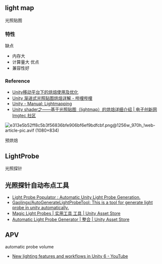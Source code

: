 ## light map

光照贴图

### 特性

缺点
- 内存大
- 计算量大
优点
- 兼容性好

### Reference

 - [Unity移动平台下的烘焙使用及优化](https://blog.uwa4d.com/archives/USparkle_Bake_scene.html)
 - [Unity 渐进式光照贴图烘焙详解 - 哔哩哔哩](https://www.bilibili.com/read/cv10667967/)
 - [Unity - Manual: Lightmapping](https://docs.unity3d.com/2022.3/Documentation/Manual/Lightmappers.html)
 - [Unity shader之——基于光照贴图（lightmap）的烘焙详细介绍 | 电子创新网 Imgtec 社区](https://imgtec.eetrend.com/blog/2020/100052677.html)

![e313e5b52ff8c5b3f56836bfe906bf6ef9bdfcbf.png@1256w_970h_!web-article-pic.avif (1080×834)](https://i0.hdslb.com/bfs/article/e313e5b52ff8c5b3f56836bfe906bf6ef9bdfcbf.png@1256w_970h_!web-article-pic.avif)


预烘焙

## LightProbe

光照探针

## 光照探针自动布点工具

- [Light Probe Populator : Automatic Unity Light Probe Generation.](https://github.com/alexismorin/Light-Probe-Populator  )
- [Gaolingx/AutoGenerateLightProbeTool: This is a tool for generate light probe in unity automatically.](https://github.com/Gaolingx/AutoGenerateLightProbeTool)
- [Magic Light Probes | 实用工具 工具 | Unity Asset Store](https://assetstore.unity.com/packages/tools/utilities/magic-light-probes-157812)
- [Automatic Light Probe Generator | 整合 | Unity Asset Store](https://assetstore.unity.com/packages/tools/integration/automatic-light-probe-generator-156690?locale=zh-CN)
## APV

automatic probe volume

- [New lighting features and workflows in Unity 6 - YouTube](https://www.youtube.com/watch?v=IpVuIZYFRg4)

